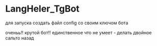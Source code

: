 # LangHeler_TgBot

для запуска создать файл config со своим ключом бота


оченьь!! крутой бот!! единственное что не умеет - делать двойное сальто назад
